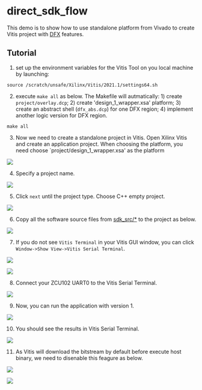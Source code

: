 # direct_sdk_flow
This demo is to show how to use standalone platform from Vivado to create Vitis project with [DFX](https://www.xilinx.com/content/dam/xilinx/support/documents/sw_manuals/xilinx2021_2/ug909-vivado-partial-reconfiguration.pdf) features.


## Tutorial 
1. set up the environment variables for the Vitis Tool on you local machine by launching:
```
source /scratch/unsafe/Xilinx/Vitis/2021.1/settings64.sh
```
2. execute `make all` as below. The Makefile will autmatically: 1) create `project/overlay.dcp`; 2) create 'design_1_wrapper.xsa' platform; 3) create an abstract shell (`dfx_abs.dcp`) for one DFX region; 4) implement another logic version for DFX region.

```
make all
```

3. Now we need to create a standalone project in Vitis. Open Xilinx Vitis and create an application project. When choosing the platform, you need choose `project/design_1_wrapper.xsa' as the platform

![](figures/choose_xsa.png)

4. Specify a project name.

![](figures/prj_name.png)

5. Click `next` until the project type. Choose C++ empty project.

![](figures/CPP_PRJ.png)

6. Copy all the software source files from [sdk_src/*](sdk_src) to the project as below.

![](figures/copy_src.png)

7. If you do not see `Vitis Terminal` in your Vitis GUI window, you can click `Window->Show View->Vitis Serial Terminal`.

![](figures/show_view.png)

![](figures/vitis_terminal.png)

8. Connect your ZCU102 UART0 to the Vitis Serial Terminal.

![](figures/uart0.png)

9. Now, you can run the application with version 1.

![](figures/run.png)

10. You should see the results in Vitis Serial Terminal.

![](figures/dfx1_res.png)


11. As Vitis will download the bitstream by default before execute host binary, we need to disenable this feagure as below.

![](figures/run_config.png)

![](figures/uncheck.png)


